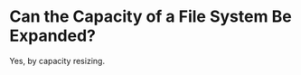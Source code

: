 # Can the Capacity of a File System Be Expanded?<a name="sfs_01_0076"></a>

Yes, by capacity resizing.


